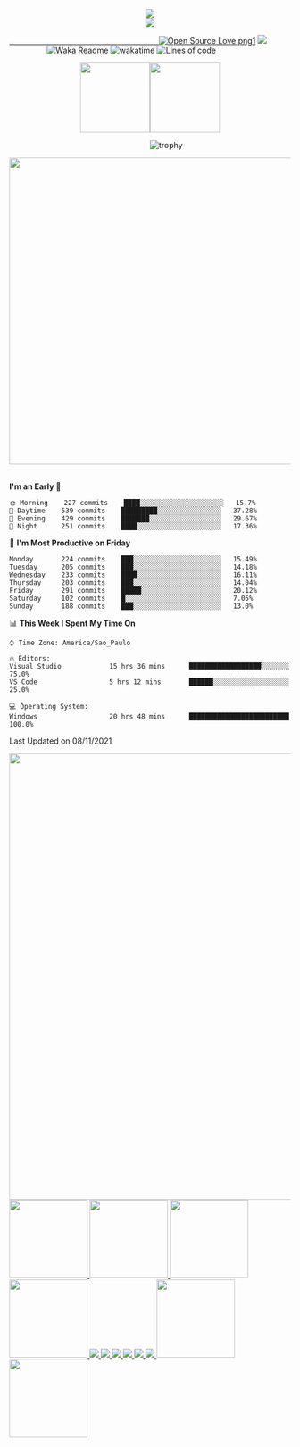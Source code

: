 <!--
<div align="center">
 <img src="assets/hello_worldBackWhite.png" alt="img hello world">
</div>
&nbsp;&nbsp;&nbsp;&nbsp;&nbsp;&nbsp;&nbsp;&nbsp;&nbsp;&nbsp;&nbsp;&nbsp;&nbsp;&nbsp;&nbsp;&nbsp;&nbsp;&nbsp;&nbsp;&nbsp;&nbsp;&nbsp;&nbsp;&nbsp;&nbsp;&nbsp;&nbsp;&nbsp;&nbsp;&nbsp;&nbsp;&nbsp;&nbsp;&nbsp;&nbsp;[![Spotify](https://novatorem-marcosbarker.vercel.app/api/spotify)](https://open.spotify.com/user/marcos_barker)
-->

<div align="center">
  <a href="https://open.spotify.com/user/marcos_barker">
  <img src="https://novatorem-marcosbarker.vercel.app/api/spotify" /><br>
  <img src="https://spotify-recently-played-readme.vercel.app/api?user=marcos_barker&count=3<={count}<=10" />
</div>
<!--[<img alt="GIF" height="130px" src="https://media.giphy.com/media/6iG7AvqmLXgTvay1dq/giphy.gif">](https://open.spotify.com/user/marcos_barker)<br>-->
<!--&nbsp;&nbsp;&nbsp;&nbsp;&nbsp;&nbsp;&nbsp;&nbsp;&nbsp;&nbsp;&nbsp;&nbsp;&nbsp;&nbsp;&nbsp;&nbsp;&nbsp;&nbsp;&nbsp;-->

&nbsp;&nbsp;&nbsp;&nbsp;&nbsp;&nbsp;&nbsp;&nbsp;&nbsp;&nbsp;&nbsp;&nbsp;&nbsp;&nbsp;&nbsp;&nbsp;&nbsp;&nbsp;&nbsp;&nbsp;&nbsp;&nbsp;&nbsp;&nbsp;&nbsp;&nbsp;&nbsp;&nbsp;&nbsp;&nbsp;&nbsp;&nbsp;&nbsp;&nbsp;&nbsp;&nbsp;&nbsp;&nbsp;&nbsp;&nbsp;&nbsp;&nbsp;&nbsp;&nbsp;&nbsp;&nbsp;&nbsp;&nbsp;&nbsp;&nbsp;&nbsp;&nbsp;&nbsp;&nbsp;&nbsp;&nbsp;&nbsp;&nbsp;&nbsp;&nbsp;&nbsp;&nbsp;&nbsp;&nbsp;&nbsp;&nbsp;&nbsp;&nbsp;[![Open Source Love png1](https://badges.frapsoft.com/os/v1/open-source.png?v=103)](https://github.com/ellerbrock/open-source-badges/)    ![](https://komarev.com/ghpvc/?username=marcosbarker)<br>
&nbsp;&nbsp;&nbsp;&nbsp;&nbsp;&nbsp;&nbsp;&nbsp;&nbsp;&nbsp;&nbsp;&nbsp;&nbsp;&nbsp;&nbsp;&nbsp;&nbsp;[![Waka Readme](https://github.com/marcosbarker/marcosbarker/actions/workflows/waka-readme.yml/badge.svg?branch=master)](https://github.com/marcosbarker/marcosbarker/actions/workflows/waka-readme.yml)    [![wakatime](https://wakatime.com/badge/user/bf89f39c-412c-49f3-aff6-6f6512e18f18.svg)](https://wakatime.com/@bf89f39c-412c-49f3-aff6-6f6512e18f18)    ![Lines of code](https://img.shields.io/badge/From%20Hello%20World%20I%27ve%20Written-67234%20lines%20of%20code-blue)
<div align="center">
  <a href="https://linktr.ee/marcos_barker">
  <img height="125px" src="https://github-readme-stats.vercel.app/api?username=marcosbarker&hide=stars&hide_title=true&hide_border=true&show_icons=true&include_all_commits=true&count_private=true&line_height=21&text_color=000&icon_color=3AFC55&bg_color=0,c64dff,4dfcff,52fa5a&theme=graywhite" /><img height="125px" src="https://github-readme-stats.vercel.app/api/top-langs/?username=marcosbarker&hide_title=true&hide_border=true&hide=PLpgSQL,jupyter%20notebook&layout=compact&langs_count=7&exclude_repo=comp426,Redventures-Movie-Quotes&text_color=000&icon_color=fff&bg_color=0,52fa5a,ffc64d&theme=graywhite" />
  </a></br>
</div>


&nbsp;&nbsp;&nbsp;&nbsp;&nbsp;&nbsp;&nbsp;&nbsp;&nbsp;&nbsp;&nbsp;&nbsp;&nbsp;&nbsp;&nbsp;&nbsp;&nbsp;&nbsp;&nbsp;&nbsp;&nbsp;&nbsp;&nbsp;&nbsp;&nbsp;&nbsp;&nbsp;&nbsp;&nbsp;&nbsp;&nbsp;&nbsp;&nbsp;&nbsp;&nbsp;&nbsp;&nbsp;&nbsp;&nbsp;&nbsp;&nbsp;&nbsp;&nbsp;&nbsp;&nbsp;&nbsp;&nbsp;&nbsp;&nbsp;&nbsp;&nbsp;&nbsp;&nbsp;&nbsp;&nbsp;&nbsp;&nbsp;&nbsp;&nbsp;&nbsp;&nbsp;&nbsp;&nbsp;&nbsp;![trophy](https://github-profile-trophy.vercel.app/?username=marcosbarker&theme=dracula&no-bg=false&no-frame=false&title=Commit&title=Issues&title=MultipleLang&title=PullRequest&title=Repositories)

<div align="center">
  <img width="550" src="https://github-readme-streak-stats.herokuapp.com?user=marcosbarker&theme=vue&hide_border=true&stroke=000000&ring=FF914C&fire=C254FF&currStreakNum=000000&sideNums=282A36&currStreakLabel=000000&sideLabels=000000&dates=282A36">
 </div>
 <br>

<!--START_SECTION:waka-->
**I'm an Early 🐤** 

```text
🌞 Morning    227 commits    ████░░░░░░░░░░░░░░░░░░░░░   15.7% 
🌆 Daytime    539 commits    █████████░░░░░░░░░░░░░░░░   37.28% 
🌃 Evening    429 commits    ███████░░░░░░░░░░░░░░░░░░   29.67% 
🌙 Night      251 commits    ████░░░░░░░░░░░░░░░░░░░░░   17.36%

```
📅 **I'm Most Productive on Friday** 

```text
Monday       224 commits    ███░░░░░░░░░░░░░░░░░░░░░░   15.49% 
Tuesday      205 commits    ███░░░░░░░░░░░░░░░░░░░░░░   14.18% 
Wednesday    233 commits    ████░░░░░░░░░░░░░░░░░░░░░   16.11% 
Thursday     203 commits    ███░░░░░░░░░░░░░░░░░░░░░░   14.04% 
Friday       291 commits    █████░░░░░░░░░░░░░░░░░░░░   20.12% 
Saturday     102 commits    █░░░░░░░░░░░░░░░░░░░░░░░░   7.05% 
Sunday       188 commits    ███░░░░░░░░░░░░░░░░░░░░░░   13.0%

```


📊 **This Week I Spent My Time On** 

```text
⌚︎ Time Zone: America/Sao_Paulo

🔥 Editors: 
Visual Studio            15 hrs 36 mins      ██████████████████░░░░░░░   75.0% 
VS Code                  5 hrs 12 mins       ██████░░░░░░░░░░░░░░░░░░░   25.0%

💻 Operating System: 
Windows                  20 hrs 48 mins      █████████████████████████   100.0%

```


 Last Updated on 08/11/2021
<!--END_SECTION:waka-->
<!--INICIO GRAFICO-->
<a>
  <img width="800px" src="https://activity-graph.herokuapp.com/graph?username=marcosbarker&bg_color=ffffff&color=000000&line=3AFC55&point=c64dff&area=true&hide_border=true" />
</a>
<!--FIM GRAFICO-->
<!--INICIO PINS STIYLE-->
<a href="https://github.com/OsZeressemos/zeroCommerce">
  <img height="140px" src="https://github-readme-stats.vercel.app/api/pin/?username=marcosbarker&repo=zeroCommerce&bg_color=0,3B93E6,4dfcff,3AFC55&theme=graywhite" />
</a>  
<a href="https://github.com/marcosbarker/serratec.residencia">  
  <img height="140px" src="https://github-readme-stats.vercel.app/api/pin/?username=marcosbarker&repo=serratec.residencia&bg_color=0,3AFC55,52fa5a,52fa5a,ffc64d&theme=graywhite" />
</a>
<a href="https://github.com/marcosbarker/alura.imersaoDev">
  <img height="140px" src="https://github-readme-stats.vercel.app/api/pin/?username=marcosbarker&repo=alura.imersaoDev&bg_color=0,3B93E6,4dfcff,3AFC55&theme=graywhite" />
</a>  
<a href="https://github.com/marcosbarker/alura.imersaoReact-Alurakut">  
  <img height="140px" src="https://github-readme-stats.vercel.app/api/pin/?username=marcosbarker&repo=alura.imersaoReact-Alurakut&bg_color=0,3AFC55,52fa5a,ffc64d&theme=graywhite" />
</a>
<a href="https://github.com/marcosbarker/SUS-agendamento">
  <img href="140px" src="https://github-readme-stats.vercel.app/api/pin/?username=marcosbarker&repo=SUS-agendamento&bg_color=0,3B93E6,4dfcff,4dfcff,4dfcff,3AFC55&theme=graywhite" />
</a>
<a href="https://github.com/marcosbarker/DecolaTech-Avanade">  
  <img href="140px" src="https://github-readme-stats.vercel.app/api/pin/?username=marcosbarker&repo=DecolaTech-Avanade&bg_color=0,52fa5a,ffc64d&theme=graywhite" />
</a>
<a href="https://github.com/marcosbarker/instagram-clone-homepage">  
  <img href="140px" src="https://github-readme-stats.vercel.app/api/pin/?username=marcosbarker&repo=instagram-clone-homepage&bg_color=3B93E6,3B93E6,4dfcff,52fa5a&theme=graywhite" />
</a>
<a href="https://github.com/marcosbarker/netflix-simple-copy">  
  <img href="140px" src="https://github-readme-stats.vercel.app/api/pin/?username=marcosbarker&repo=netflix-simple-copy&bg_color=0,52fa5a,ffc64d,ffc64d&theme=graywhite" />
</a>
<a href="https://github.com/marcosbarker/javaPOO">
  <img href="140px" src="https://github-readme-stats.vercel.app/api/pin/?username=marcosbarker&repo=javaPOO&bg_color=0,3B93E6,4dfcff,4dfcff,4dfcff,3AFC55&theme=graywhite" />
</a>
<a href="https://github.com/marcosbarker/NLW4-rocketpay">  
  <img href="140px" src="https://github-readme-stats.vercel.app/api/pin/?username=marcosbarker&repo=NLW4-rocketpay&bg_color=0,52fa5a,ffc64d&theme=graywhite" />
</a>
<a href="https://github.com/marcosbarker/Csharp-CFBcursos">
  <img height="140px" src="https://github-readme-stats.vercel.app/api/pin/?username=marcosbarker&repo=Csharp-CFBcursos&bg_color=0,3B93E6,4dfcff,3AFC55&theme=graywhite" />
</a>  
<a href="https://github.com/marcosbarker/zeromonMarketPlace">  
  <img height="140px"  src="https://github-readme-stats.vercel.app/api/pin/?username=marcosbarker&repo=zeromonMarketPlace&bg_color=0,3AFC55,52fa5a,ffc64d&theme=graywhite" />
</a>
<!--FIM PINS STIYLE-->
<!--
#c64dff
#3AFC55
#52fa5a
#ffc64d
#3B93E6
#4dfcff
#ffffff
#9e4c98
#00e658
#df82f2
#000000
-->
<!--INICIO AREA TESTE
* # EM TESTE 🧪🧪🧪🧪
Spotify Recently Played README Generator<br>
Markdown code snippet:
![Alt text](https://spotify-recently-played-readme.vercel.app/api?user=marcos_barker)
For custom count (1 ≤ {count} ≤ 10):
![Alt text](https://spotify-recently-played-readme.vercel.app/api?user=marcos_barker&count=3<={count}<=10)
For custom width (300 ≤ {width} ≤ 1000):
![Alt text](https://spotify-recently-played-readme.vercel.app/api?user=marcos_barker&width=450<={width}<=1000)
FIM AREA TESTE-->
